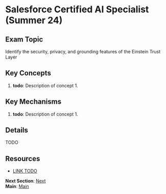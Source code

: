 # Salesforce Certified AI Specialist (Summer 24)

## Exam Topic
Identify the security, privacy, and grounding features of the Einstein Trust Layer

## Key Concepts
1. **todo**: Description of concept 1.

## Key Mechanisms
1. **todo**: Description of concept 1.

## Details

TODO



## Resources
- [LINK TODO](URL)

**Next Section**: [Next](./1.2.md)<br />
**Main**: [Main](../README.md)